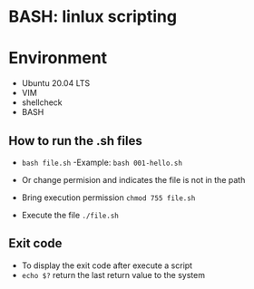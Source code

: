 # BASH: linlux scripting

# Environment

- Ubuntu 20.04 LTS
- VIM
- shellcheck
- BASH

## How to run the .sh files
- ```bash file.sh```
  -Example:
   ```bash 001-hello.sh```

- Or change permision and indicates the file is not in the path
 - Bring execution permission ```chmod 755 file.sh```
 - Execute the file ```./file.sh```

## Exit code

- To display the exit code after execute a script
 - ```echo $?``` return the last return value to the system

